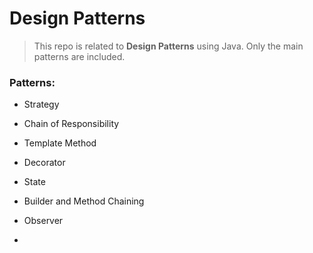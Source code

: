 # Design Patterns

> This repo is related to **Design Patterns** using Java. 
> Only the main patterns are included.

### Patterns: 
* Strategy
* Chain of Responsibility
* Template Method
* Decorator
* State
* Builder and Method Chaining
* Observer

*  